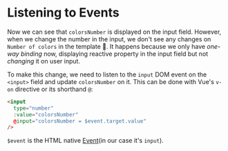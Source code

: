 # Listening to Events

Now we can see that `colorsNumber` is displayed on the input field. However, when we change the number in the input, we don't see any changes on `Number of colors` in the template 🤔. It happens because we only have _one-way binding_ now, displaying reactive property in the input field but not _changing_ it on user input.

To make this change, we need to listen to the `input` DOM event on the `<input>` field and update `colorsNumber` on it. This can be done with Vue's `v-on` directive or its shorthand `@`:

```html
<input
  type="number"
  :value="colorsNumber"
  @input="colorsNumber = $event.target.value"
/>
```

`$event` is the HTML native [Event](https://developer.mozilla.org/en-US/docs/Web/API/Event)(in our case it's `input`).
